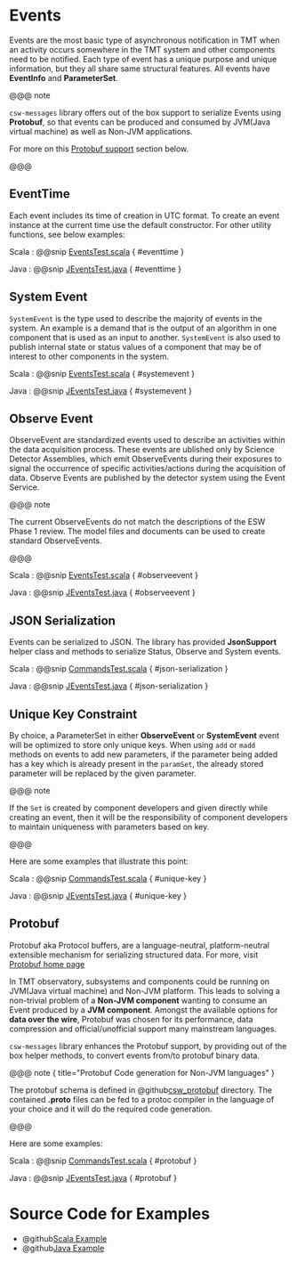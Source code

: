 # Events

Events are the most basic type of asynchronous notification in TMT when an activity occurs 
somewhere in the TMT system and other components need to be notified. Each type of event has a unique 
purpose and unique information, but they all share same structural features. 
All events have **EventInfo** and **ParameterSet**.

@@@ note

`csw-messages` library offers out of the box support to serialize Events using **Protobuf**, so that events can be produced and 
consumed by JVM(Java virtual machine) as well as Non-JVM applications.

For more on this [Protobuf support](events.html#protobuf) section below.

@@@

## EventTime
Each event includes its time of creation in UTC format. 
To create an event instance at the current time use the default constructor. For other utility functions, see below examples:

Scala
:   @@snip [EventsTest.scala](../../../../examples/src/test/scala/csw/messages/EventsTest.scala) { #eventtime }

Java
:   @@snip [JEventsTest.java](../../../../examples/src/test/java/csw/messages/JEventsTest.java) { #eventtime }
   
## System Event

`SystemEvent` is the type used to describe the majority of events in the system. An example is a demand that is 
the output of an algorithm in one component that is used as an input to another. `SystemEvent` is also used 
to publish internal state or status values of a component that may be of interest to other components in the system.

Scala
:   @@snip [EventsTest.scala](../../../../examples/src/test/scala/csw/messages/EventsTest.scala) { #systemevent }

Java
:   @@snip [JEventsTest.java](../../../../examples/src/test/java/csw/messages/JEventsTest.java) { #systemevent }

## Observe Event

ObserveEvent are standardized events used to describe an activities within the data acquisition process. 
These events are ublished only by Science Detector Assemblies, which emit ObserveEvents during their exposures 
to signal the occurrence of specific activities/actions during the acquisition of data. 
Observe Events are published by the detector system using the Event Service.

@@@ note

The current ObserveEvents do not match the descriptions of the ESW Phase 1 review. The model files and documents
can be used to create standard ObserveEvents.

@@@

Scala
:   @@snip [EventsTest.scala](../../../../examples/src/test/scala/csw/messages/EventsTest.scala) { #observeevent }

Java
:   @@snip [JEventsTest.java](../../../../examples/src/test/java/csw/messages/JEventsTest.java) { #observeevent }



## JSON Serialization
Events can be serialized to JSON. The library has provided **JsonSupport** helper class and methods to serialize Status, Observe and System events.

Scala
:   @@snip [CommandsTest.scala](../../../../examples/src/test/scala/csw/messages/EventsTest.scala) { #json-serialization }

Java
:   @@snip [JEventsTest.java](../../../../examples/src/test/java/csw/messages/JEventsTest.java) { #json-serialization }

## Unique Key Constraint

By choice, a ParameterSet in either **ObserveEvent** or **SystemEvent** event will be optimized to store only unique keys. 
When using `add` or `madd` methods on events to add new parameters, if the parameter being added has a key which is already present in the `paramSet`,
the already stored parameter will be replaced by the given parameter. 
 
@@@ note

If the `Set` is created by component developers and given directly while creating an event, then it will be the responsibility of component developers to maintain uniqueness with
parameters based on key.

@@@    

Here are some examples that illustrate this point:

Scala
:   @@snip [CommandsTest.scala](../../../../examples/src/test/scala/csw/messages/EventsTest.scala) { #unique-key }

Java
:   @@snip [JEventsTest.java](../../../../examples/src/test/java/csw/messages/JEventsTest.java) { #unique-key }

## Protobuf

Protobuf aka Protocol buffers, are a language-neutral, platform-neutral extensible mechanism for serializing structured data. For more, visit [Protobuf home page](https://developers.google.com/protocol-buffers/)

In TMT observatory, subsystems and components could be running on JVM(Java virtual machine) and Non-JVM platform. This leads to solving a non-trivial problem of a **Non-JVM component** wanting to consume an Event produced by a **JVM component**. Amongst the available options for **data over the wire**, Protobuf was chosen for its performance, data compression and official/unofficial support many mainstream languages.      

`csw-messages` library enhances the Protobuf support, by providing out of the box helper methods, to convert events from/to protobuf binary data.

@@@ note { title="Protobuf Code generation for Non-JVM languages" }

The protobuf schema is defined in @github[csw_protobuf](/csw-messages/src/main/protobuf/csw_protobuf/) directory. The contained **.proto** files can be fed to a protoc compiler in the language of your choice and it will do the required code generation. 

@@@

Here are some examples:

Scala
:   @@snip [CommandsTest.scala](../../../../examples/src/test/scala/csw/messages/EventsTest.scala) { #protobuf }

Java
:   @@snip [JEventsTest.java](../../../../examples/src/test/java/csw/messages/JEventsTest.java) { #protobuf }

# Source Code for Examples

* @github[Scala Example](/examples/src/test/scala/csw/messages/EventsTest.scala)
* @github[Java Example](/examples/src/test/java/csw/messages/JEventsTest.java)